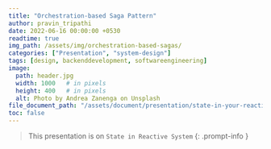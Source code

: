 ```yaml
---
title: "Orchestration-based Saga Pattern"
author: pravin_tripathi
date: 2022-06-16 00:00:00 +0530
readtime: true
img_path: /assets/img/orchestration-based-sagas/
categories: ["Presentation", "system-design"]
tags: [design, backenddevelopment, softwareengineering]
image:
  path: header.jpg
  width: 1000   # in pixels
  height: 400   # in pixels
  alt: Photo by Andrea Zanenga on Unsplash
file_document_path: "/assets/document/presentation/state-in-your-reactive-system.pdf"
toc: false
---
```


> This presentation is on `State in Reactive System`
{: .prompt-info }

<div id="html" markdown="1">
  <object data="{{ page.file_document_path }}" width="100%" height="500" type="application/pdf"></object>
</div>